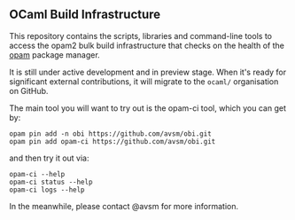 ## OCaml Build Infrastructure

This repository contains the scripts, libraries and command-line tools to
access the opam2 bulk build infrastructure that checks on the health of the
[opam](https://opam.ocaml.org) package manager.

It is still under active development and in preview stage. When it's ready
for significant external contributions, it will migrate to the `ocaml/`
organisation on GitHub.

The main tool you will want to try out is the opam-ci tool, which you can
get by:

```
opam pin add -n obi https://github.com/avsm/obi.git
opam pin add opam-ci https://github.com/avsm/obi.git
```

and then try it out via:

```
opam-ci --help
opam-ci status --help
opam-ci logs --help
```

In the meanwhile, please contact @avsm for more information.
